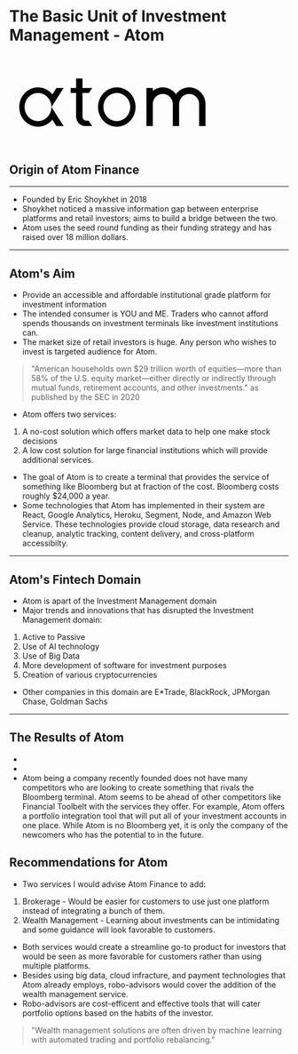 # The Basic Unit of Investment Management - Atom
![atom](atom.jpg)
---
## Origin of Atom Finance
---
* Founded by Eric Shoykhet in 2018
* Shoykhet noticed a massive information gap between enterprise platforms and retail investors; aims to build a bridge between the two.
* Atom uses the seed round funding as their funding strategy and has raised over 18 million dollars.
---
## Atom's Aim 
* Provide an accessible and affordable institutional grade platform for investment information
* The intended consumer is YOU and ME. Traders who cannot afford spends thousands on investment terminals like investment institutions can. 
* The market size of retail investors is huge. Any person who wishes to invest is targeted audience for Atom.
> "American households own $29 trillion worth of equities—more than 58% of the U.S. equity market—either directly or indirectly through mutual funds, retirement accounts, and other investments." as published by the SEC in 2020
* Atom offers two services:
1. A no-cost solution which offers market data to help one make stock decisions
2. A low cost solution for large financial institutions which will provide additional services.
* The goal of Atom is to create a terminal that provides the service of something like Bloomberg but at fraction of the cost. Bloomberg costs roughly $24,000 a year.
* Some technologies that Atom has implemented in their system are React, Google Analytics, Heroku, Segment, Node, and Amazon Web Service. These technologies provide cloud storage, data research and cleanup, analytic tracking, content delivery, and cross-platform accessibilty. 
---
## Atom's Fintech Domain
* Atom is apart of the Investment Management domain
* Major trends and innovations that has disrupted the Investment Management domain:
1. Active to Passive 
2. Use of AI technology
3. Use of Big Data
4. More development of software for investment purposes
5. Creation of various cryptocurrencies
* Other companies in this domain are E*Trade, BlackRock, JPMorgan Chase, Goldman Sachs
---
## The Results of Atom
* 
* 
* Atom being a company  recently founded does not have many  competitors who are looking to create something that rivals the  Bloomberg terminal. Atom seems to be ahead of other competitors like Financial Toolbelt with the services they offer. For example, Atom offers a portfolio integration tool that will put all of your investment accounts in one place. While Atom is no Bloomberg yet, it is only the company of the newcomers who has the potential to in the future.
## Recommendations for Atom
* Two services I would advise Atom Finance to add:
1. Brokerage - Would be easier for customers to use just one platform instead of integrating a bunch of them.
2. Wealth Management - Learning about investments can be intimidating and some guidance will look favorable to  customers.

* Both services would create a streamline go-to product for investors that would be seen as more favorable for customers rather than using multiple platforms.
* Besides using big data, cloud infracture, and payment technologies that Atom already employs, robo-advisors would cover the addition of the wealth management service.
* Robo-advisors are cost-efficent and effective tools that will cater portfolio options based on the habits of the investor.
>"Wealth management solutions are often driven by machine learning with automated trading and portfolio rebalancing." 
